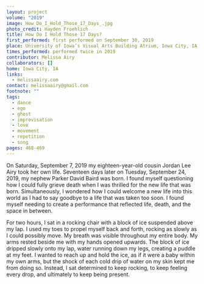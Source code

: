 ```yaml
---
layout: project
volume: "2019"
image: How_Do_I_Hold_Those_17_Days_.jpg
photo_credit: Hayden Froehlich
title: How Do I Hold Those 17 Days?
first_performed: first performed on September 30, 2019
place: University of Iowa’s Visual Arts Building Atrium, Iowa City, IA
times_performed: performed twice in 2019
contributor: Melissa Airy
collaborators: []
home: Iowa City, IA
links:
  - melissaairy.com
contact: melissaairy@gmail.com
footnote: ""
tags:
  - dance
  - ego
  - ghost
  - improvisation
  - love
  - movement
  - repetition
  - song
pages: 468-469
---
```


On Saturday, September 7, 2019 my eighteen-year-old cousin Jordan Lee Airy took her own life. Seventeen days later on Tuesday, September 24, 2019, my nephew Parker David Baird was born. I found myself questioning how I could fully grieve death when I was thrilled for the new life that was born. Simultaneously, I wondered how I could welcome a new life into this world as I had to say goodbye to a life that was taken too soon. I found myself needing to create a performance that reflected life, death, and the space in between.

For two hours, I sat in a rocking chair with a block of ice suspended above my lap. I used my toes to propel myself back and forth, rocking as slowly as I could possibly move. My breath was visible throughout my entire body. My arms rested beside me with my hands opened upwards. The block of ice dripped slowly onto my lap, water running down my legs, creating a puddle at my feet. I wanted to reach up and hold the ice, as if it were a baby within my own arms, but the shock of each cold drip of water on my skin kept me from doing so. Instead, I sat determined to keep rocking, to keep feeling every drop, and ultimately to keep being present.
